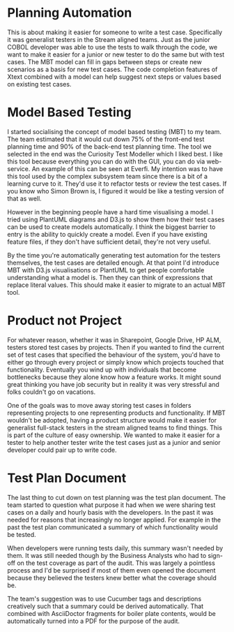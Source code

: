 # Planning Automation

This is about making it easier for someone to write a test case. Specifically it was generalist testers in the Stream aligned teams. Just as the junior COBOL developer was able to use the tests to walk through the code, we want to make it easier for a junior or new tester to do the same but with test cases. The MBT model can fill in gaps between steps or create new scenarios as a basis for new test cases. The code completion features of Xtext combined with a model can help suggest next steps or values based on existing test cases.

# Model Based Testing

I started socialising the concept of model based testing (MBT) to my team. The team estimated that it would cut down 75% of the front-end test planning time and 90% of the back-end test planning time. The tool we selected in the end was the Curiosity Test Modeller which I liked best. I like this tool because everything you can do with the GUI, you can do via web-service. An example of this can be seen at Everfi. My intention was to have this tool used by the complex subsystem team since there is a bit of a learning curve to it. They'd use it to refactor tests or review the test cases. If you know who Simon Brown is, I figured it would be like a testing version of that as well. 

However in the beginning people have a hard time visualising a model. I tried using PlantUML diagrams and D3.js to show them how their test cases can be used to create models automatically. I think the biggest barrier to entry is the ability to quickly create a model. Even if you have existing feature files, if they don't have sufficient detail, they're not very useful.

By the time you're automatically generating test automation for the testers themselves, the test cases are detailed enough. At that point I'd introduce MBT with D3.js visualisations or PlantUML to get people comfortable understanding what a model is. Then they can think of expressions that replace literal values.  This should make it easier to migrate to an actual MBT tool.

# Product not Project

For whatever reason, whether it was in Sharepoint, Google Drive, HP ALM, testers stored test cases by projects. Then if you wanted to find the current set of test cases that specified the behaviour of the system, you'd have to either go through every project or simply know which projects touched that functionality. Eventually you wind up with individuals that become bottlenecks because they alone know how a feature works. It might sound great thinking you have job security but in reality it was very stressful and folks couldn't go on vacations.

One of the goals was to move away storing test cases in folders representing projects to one representing products and functionality. If MBT wouldn't be adopted, having a product structure would make it easier for generalist full-stack testers in the stream aligned teams to find things. This is part of the culture of easy ownership. We wanted to make it easier for a tester to help another tester write the test cases just as a junior and senior developer could pair up to write code.

# Test Plan Document

The last thing to cut down on test planning was the test plan document. The team started to question what purpose it had when we were sharing test cases on a daily and hourly basis with the developers. In the past it was needed for reasons that increasingly no longer applied. For example in the past the test plan communicated a summary of which functionality would be tested. 

When developers were running tests daily, this summary wasn't needed by them. It was still needed though by the Business Analysts who had to sign-off on the test coverage as part of the audit. This was largely a pointless process and I'd be surprised if most of them even opened the document because they believed the testers knew better what the coverage should be. 

The team's suggestion was to use Cucumber tags and descriptions creatively such that a summary could be derived automatically. That combined with AsciiDoctor fragments for boiler plate contents, would be automatically turned into a PDF for the purpose of the audit.